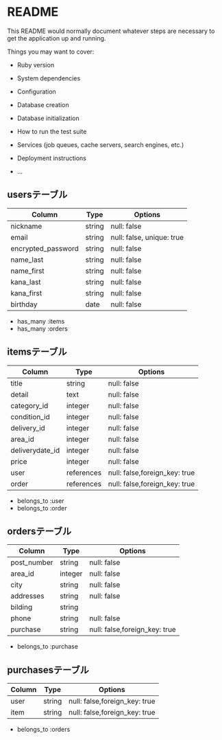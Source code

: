 # README

This README would normally document whatever steps are necessary to get the
application up and running.

Things you may want to cover:

* Ruby version

* System dependencies

* Configuration

* Database creation

* Database initialization

* How to run the test suite

* Services (job queues, cache servers, search engines, etc.)

* Deployment instructions

* ...
## usersテーブル

| Column               | Type       | Options                    |
| -------------------- | ---------- | -------------------------- |
| nickname             | string     | null: false                |
| email                | string     | null: false, unique: true  |
| encrypted_password   | string     | null: false                |
| name_last            | string     | null: false                |
| name_first           | string     | null: false                |
| kana_last            | string     | null: false                |
| kana_first           | string     | null: false                |
| birthday             | date       | null: false                |

- has_many :items
- has_many :orders


## itemsテーブル

| Column          | Type       | Options                      |
| --------------- | ---------- | ---------------------------- |
| title           | string     | null: false                  |
| detail          | text       | null: false                  |
| category_id     | integer    | null: false                  |
| condition_id    | integer    | null: false                  |
| delivery_id     | integer    | null: false                  |
| area_id         | integer    | null: false                  |
| deliverydate_id | integer    | null: false                  |
| price           | integer    | null: false                  |
| user            | references | null: false,foreign_key: true|
| order           | references | null: false,foreign_key: true|

- belongs_to :user
- belongs_to :order


## ordersテーブル

| Column        | Type       | Options                      |
| ------------- | ---------- | ---------------------------- |
| post_number   | string     | null: false                  |
| area_id       | integer    | null: false                  |
| city          | string     | null: false                  |
| addresses     | string     | null: false                  |
| bilding       | string     |                              |
| phone         | string     | null: false                  |
| purchase      | string     | null: false,foreign_key: true|


- belongs_to :purchase

## purchasesテーブル

| Column        | Type       | Options                      |
| ------------- | ---------- | ---------------------------- |
| user         | string     | null: false,foreign_key: true|
| item         | string     | null: false,foreign_key: true|

- belongs_to :orders

